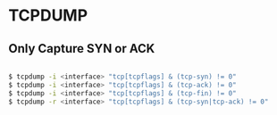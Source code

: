# TCPDUMP

## Only Capture SYN or ACK

~~~bash

$ tcpdump -i <interface> "tcp[tcpflags] & (tcp-syn) != 0"
$ tcpdump -i <interface> "tcp[tcpflags] & (tcp-ack) != 0"
$ tcpdump -i <interface> "tcp[tcpflags] & (tcp-fin) != 0"
$ tcpdump -r <interface> "tcp[tcpflags] & (tcp-syn|tcp-ack) != 0"

~~~
